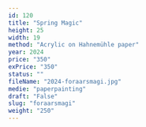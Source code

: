 ```yaml
---
id: 120
title: "Spring Magic"
height: 25
width: 19
method: "Acrylic on Hahnemühle paper"
year: 2024
price: "350"
exPrice: "350"
status: ""
fileName: "2024-foraarsmagi.jpg"
medie: "paperpainting"
draft: "False"
slug: "foraarsmagi"
weight: "250"
---
```


